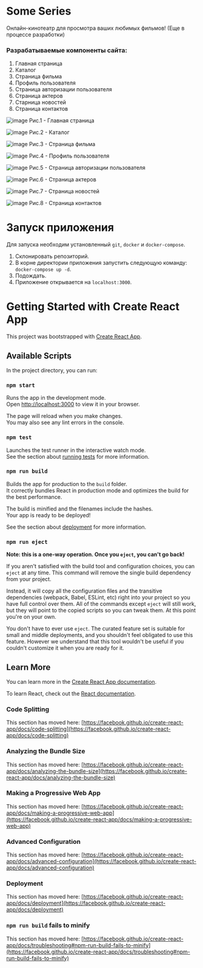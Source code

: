 # Some Series

Онлайн-кинотеатр для просмотра ваших любимых фильмов! (Еще в процессе разработки)

### Разрабатываемые компоненты сайта:

1) Главная страница
2) Каталог
3) Страница фильма
4) Профиль пользователя
5) Страница авторизации пользователя
6) Страница актеров
7) Старница новостей
8) Страница контактов


![image](https://github.com/DanKlint/SomeSeries/assets/108864135/4858492f-7c99-410b-aab8-5ad692a3007a)
Рис.1 - Главная страница

![image](https://github.com/DanKlint/SomeSeries/assets/108864135/f82f6657-69c6-430d-a7ea-ddd26596a2a6)
Рис.2 - Каталог

![image](https://github.com/DanKlint/SomeSeries/assets/108864135/8eced223-6db7-484c-8434-78439b71e4a3)
Рис.3 - Страница фильма

![image](https://github.com/DanKlint/SomeSeries/assets/108864135/490858a6-3504-46f7-b426-b29dcc22bb5c)
Рис.4 - Профиль пользователя

![image](https://github.com/DanKlint/SomeSeries/assets/108864135/5103d785-f54c-4e7b-b10c-5b24630a67c3)
Рис.5 - Страница авторизации пользователя

![image](https://github.com/DanKlint/SomeSeries/assets/108864135/020d1a3c-210e-4873-a349-3bff48c645ad)
Рис.6 - Страница актеров

![image](https://github.com/DanKlint/SomeSeries/assets/108864135/78067763-46b6-4f3e-9c61-27c5b9d599f5)
Рис.7 - Страница новостей

![image](https://github.com/DanKlint/SomeSeries/assets/108864135/43f7798a-4ef9-4a3c-8b34-0ef812cb0bd7)
Рис.8 - Страница контактов

# Запуск приложения

Для запуска необходим установленный `git`, `docker` и `docker-compose`.
1. Склонировать репозиторий.
2. В корне директории приложения запустить следующую команду: `docker-compose up -d`.
3. Подождать.
4. Приложение открывается на `localhost:3000`.



# Getting Started with Create React App

This project was bootstrapped with [Create React App](https://github.com/facebook/create-react-app).

## Available Scripts

In the project directory, you can run:

### `npm start`

Runs the app in the development mode.\
Open [http://localhost:3000](http://localhost:3000) to view it in your browser.

The page will reload when you make changes.\
You may also see any lint errors in the console.

### `npm test`

Launches the test runner in the interactive watch mode.\
See the section about [running tests](https://facebook.github.io/create-react-app/docs/running-tests) for more information.

### `npm run build`

Builds the app for production to the `build` folder.\
It correctly bundles React in production mode and optimizes the build for the best performance.

The build is minified and the filenames include the hashes.\
Your app is ready to be deployed!

See the section about [deployment](https://facebook.github.io/create-react-app/docs/deployment) for more information.

### `npm run eject`

**Note: this is a one-way operation. Once you `eject`, you can't go back!**

If you aren't satisfied with the build tool and configuration choices, you can `eject` at any time. This command will remove the single build dependency from your project.

Instead, it will copy all the configuration files and the transitive dependencies (webpack, Babel, ESLint, etc) right into your project so you have full control over them. All of the commands except `eject` will still work, but they will point to the copied scripts so you can tweak them. At this point you're on your own.

You don't have to ever use `eject`. The curated feature set is suitable for small and middle deployments, and you shouldn't feel obligated to use this feature. However we understand that this tool wouldn't be useful if you couldn't customize it when you are ready for it.

## Learn More

You can learn more in the [Create React App documentation](https://facebook.github.io/create-react-app/docs/getting-started).

To learn React, check out the [React documentation](https://reactjs.org/).

### Code Splitting

This section has moved here: [https://facebook.github.io/create-react-app/docs/code-splitting](https://facebook.github.io/create-react-app/docs/code-splitting)

### Analyzing the Bundle Size

This section has moved here: [https://facebook.github.io/create-react-app/docs/analyzing-the-bundle-size](https://facebook.github.io/create-react-app/docs/analyzing-the-bundle-size)

### Making a Progressive Web App

This section has moved here: [https://facebook.github.io/create-react-app/docs/making-a-progressive-web-app](https://facebook.github.io/create-react-app/docs/making-a-progressive-web-app)

### Advanced Configuration

This section has moved here: [https://facebook.github.io/create-react-app/docs/advanced-configuration](https://facebook.github.io/create-react-app/docs/advanced-configuration)

### Deployment

This section has moved here: [https://facebook.github.io/create-react-app/docs/deployment](https://facebook.github.io/create-react-app/docs/deployment)

### `npm run build` fails to minify

This section has moved here: [https://facebook.github.io/create-react-app/docs/troubleshooting#npm-run-build-fails-to-minify](https://facebook.github.io/create-react-app/docs/troubleshooting#npm-run-build-fails-to-minify)
